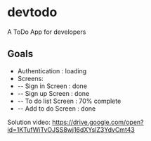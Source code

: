 # devtodo

A ToDo  App for developers

## Goals
 - Authentication : loading
 - Screens:
  - -- Sign in  Screen : done
  - -- Sign up Screen : done
  - -- To do list Screen : 70% complete
  - -- Add to do Screen : done


Solution video: https://drive.google.com/open?id=1KTufWiTvOJSS8wj16dXYslZ3YdvCmt43
